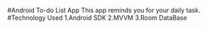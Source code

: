 #Android To-do List App
This app reminds you for your daily task.
#Technology Used
1.Android SDK
2.MVVM
3.Room DataBase
